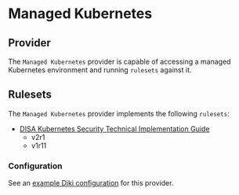 # Managed Kubernetes

## Provider

The `Managed Kubernetes` provider is capable of accessing a managed Kubernetes environment and running `rulesets` against it.

## Rulesets

The `Managed Kubernetes` provider implements the following `rulesets`:
- [DISA Kubernetes Security Technical Implementation Guide](../rulesets/disa-k8s-stig.md)
    - v2r1
    - v1r11

### Configuration

See an [example Diki configuration](../../example/config/managedk8s.yaml) for this provider.

